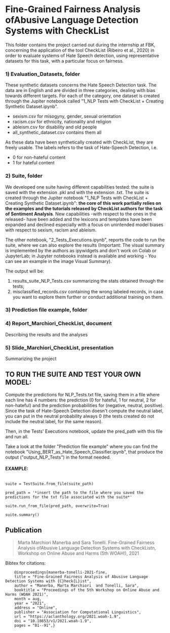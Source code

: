 # Fine-Grained Fairness Analysis ofAbusive Language Detection Systems with CheckList

This folder contains the project carried out during the internship at FBK, concerning the application of the tool CheckList (Ribeiro et al., 2020) in order to evaluate systems of Hate Speech detection, using representative datasets for this task, with a particular focus on fairness.  

### 1) Evaluation_Datasets, folder 
These synthetic datasets concerns the Hate Speech Detection task. The data are in English and are divided in three categories, dealing with bias towards different targets. For each of the category, one dataset is created through the Jupiter notebook called "1_NLP Tests with CheckList + Creating Synthetic Dataset.ipynb".
- sexism.csv for misogyny, gender, sexual orientation
- racism.csv for ethnicity, nationality and religion
- ableism.csv for disability and old people 
- all_synthetic_dataset.csv contains them all 

As these data have been synthetically created with CheckList, they are freely usable. 
The labels refers to the task of Hate-Speech Detection, i.e.
- 0 for non-hateful content 
- 1 for hateful content

### 2) Suite, folder
We developed one suite having different capabilities tested: the suite is saved with the extension .pkl and with the extension .txt. 
The suite is created through the Jupiter notebook "1_NLP Tests with CheckList + Creating Synthetic Dataset.ipynb": **the core of this work partially relies on the examples and the tutorials released by CheckList authors for the task of Sentiment Analysis**. New capabilities -with respect to the ones in the released- have been added and the lexicons and templates have been expanded and declined especially with a focus on unintended model biases with respect to sexism, racism and ableism. 

The other notebook, "2_Tests_Executions.ipynb", reports the code to run the suite, where we can also explore the results (Important: The visual summary is implemented by the authors as ipywidgets and don't work on Colab or JupyterLab; in Jupyter notebooks instead is available and working - You can see an example in the image Visual Summary).

The output will be:
1. results_suite_NLP_Tests.csv summarizing the stats obtained through the tests;
2. misclassified_records.csv containing the wrong labeled records, in case you want to explore them further or conduct additional training on them. 

### 3) Prediction file example, folder


### 4) Report_Marchiori_CheckList, document 
Describing the results and the analyses 

### 5) Slide_Marchiori_CheckList, presentation 
Summarizing the project 

## TO RUN THE SUITE AND TEST YOUR OWN MODEL:
Compute the predictions for NLP_Tests.txt file, saving them in a file where each line has 4 numbers: the prediction (0 for hateful, 1 for neutral, 2 for non-hateful) and the prediction probabilities for (negative, neutral, positive). Since the task of Hate-Speech Detection doesn't compute the neutral label, you can put in the neutral probability always 0 (the tests created do not include the neutral label, for the same reason).

Then, in the Tests' Executions notebook, update the pred_path with this file and run all.

Take a look at the folder "Prediction file example" where you can find the notebook "Using_BERT_as_Hate_Speech_Classifier.ipynb", that produce the output ("output_NLP_Tests") in the format needed.  

#### EXAMPLE: 
```suite_path = '*insert the path of the suite NLP_Tests.pkl*'

suite = TestSuite.from_file(suite_path)

pred_path = '*insert the path to the file where you saved the predictions for the txt file associated with the suite*'

suite.run_from_file(pred_path, overwrite=True)

suite.summary()

```

## Publication

> Marta Marchiori Manerba and Sara Tonelli. Fine-Grained Fairness Analysis ofAbusive Language Detection Systems with CheckListn, Workshop on Online Abuse and Harms (5th WOAH!), 2021

Bibtex for citations:

```
    @inproceedings{manerba-tonelli-2021-fine,
    title = "Fine-Grained Fairness Analysis of Abusive Language Detection Systems with {C}heck{L}ist",
    author = "Manerba, Marta Marchiori  and Tonelli, Sara",
    booktitle = "Proceedings of the 5th Workshop on Online Abuse and Harms (WOAH 2021)",
    month = aug,
    year = "2021",
    address = "Online",
    publisher = "Association for Computational Linguistics",
    url = "https://aclanthology.org/2021.woah-1.9",
    doi = "10.18653/v1/2021.woah-1.9",
    pages = "81--91",}
```
